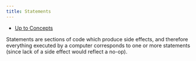 ```yaml
---
title: Statements
---
```


- [Up to Concepts](concepts)

Statements are sections of code which produce side effects,
and therefore everything executed by a computer corresponds
to one or more statements (since lack of a side effect
would reflect a no-op).

